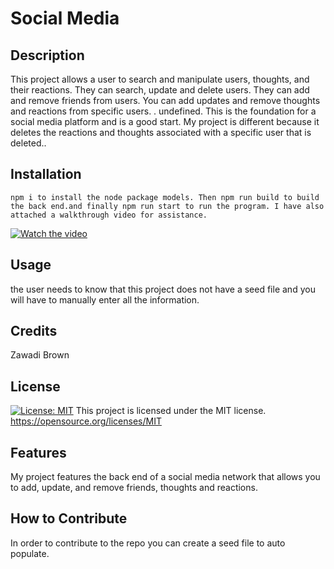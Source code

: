 # Social Media
 
## Description
This project allows a user to search and manipulate users, thoughts, and their reactions. They can search, update and delete users. They can add and remove friends from users. You can  add updates and remove thoughts and reactions from specific users. .
undefined.
This is the foundation for a social media platform and is a good start.
My project is different because it deletes the reactions and thoughts associated with a specific user that is deleted..




## Installation
```
npm i to install the node package models. Then npm run build to build the back end.and finally npm run start to run the program. I have also attached a walkthrough video for assistance.
```
[![Watch the video]()](https://somup.com/cTfTcLsMAH)


## Usage
the user needs to know that this project does not have a seed file and you will have to manually enter all the information.


## Credits
Zawadi Brown


## License
[![License: MIT](https://img.shields.io/badge/License-MIT-yellow.svg)](https://opensource.org/licenses/MIT)
This project is licensed under the MIT license.
https://opensource.org/licenses/MIT



## Features
My project features the back end of a social media network that allows you to add, update, and remove friends, thoughts and reactions.


## How to Contribute
In order to contribute to the repo you can create a seed file to auto populate.
